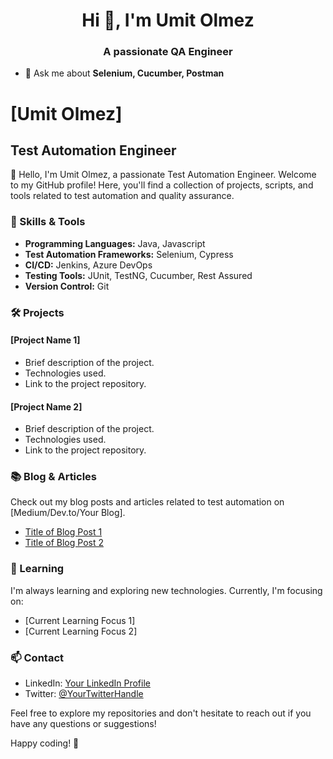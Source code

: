 <h1 align="center">Hi 👋, I'm Umit Olmez</h1>
<h3 align="center">A passionate QA Engineer</h3>

- 💬 Ask me about **Selenium, Cucumber, Postman**

# [Umit Olmez]

## Test Automation Engineer

👋 Hello, I'm Umit Olmez, a passionate Test Automation Engineer. Welcome to my GitHub profile! Here, you'll find a collection of projects, scripts, and tools related to test automation and quality assurance.

### 🔧 Skills & Tools

- **Programming Languages:** Java, Javascript
- **Test Automation Frameworks:** Selenium, Cypress
- **CI/CD:** Jenkins, Azure DevOps
- **Testing Tools:** JUnit, TestNG, Cucumber, Rest Assured
- **Version Control:** Git

### 🛠️ Projects

#### [Project Name 1]
- Brief description of the project.
- Technologies used.
- Link to the project repository.

#### [Project Name 2]
- Brief description of the project.
- Technologies used.
- Link to the project repository.

### 📚 Blog & Articles

Check out my blog posts and articles related to test automation on [Medium/Dev.to/Your Blog].

- [Title of Blog Post 1](Link)
- [Title of Blog Post 2](Link)

### 🌱 Learning

I'm always learning and exploring new technologies. Currently, I'm focusing on:

- [Current Learning Focus 1]
- [Current Learning Focus 2]

### 📫 Contact

- LinkedIn: [Your LinkedIn Profile](Link)
- Twitter: [@YourTwitterHandle](https://twitter.com/YourTwitterHandle)

Feel free to explore my repositories and don't hesitate to reach out if you have any questions or suggestions!

Happy coding! 🚀
